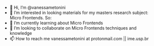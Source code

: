 - 👋 Hi, I’m @vanessametonini
- 👀 I’m interested in looking materials for my masters research subject: Micro Frontends. So:
- 🌱 I’m currently learning about Micro Frontends
- 💞️ I’m looking to collaborate on Micro Frontends techniques and knowledge
- 📫 How to reach me vanessametonini at protonmail.com || ime.usp.br

<!---
vanessametonini/vanessametonini is a ✨ special ✨ repository because its `README.md` (this file) appears on your GitHub profile.
You can click the Preview link to take a look at your changes.
--->
